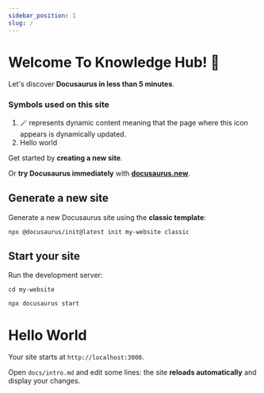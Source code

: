 ```yaml
---
sidebar_position: 1
slug: /
---
```

# Welcome To Knowledge Hub! 👋

<!-- import Test from "./test"; -->

Let's discover **Docusaurus in less than 5 minutes**.

### Symbols used on this site
1. 🪄 represents dynamic content meaning that the page where this icon appears is dynamically updated.
1. Hello world

Get started by **creating a new site**.

Or **try Docusaurus immediately** with **[docusaurus.new](https://docusaurus.new)**.

## Generate a new site

Generate a new Docusaurus site using the **classic template**:

```shell
npx @docusaurus/init@latest init my-website classic
```

## Start your site

Run the development server:

```shell
cd my-website

npx docusaurus start
```

<h1>Hello World</h1>

<Test />

Your site starts at `http://localhost:3000`.

Open `docs/intro.md` and edit some lines: the site **reloads automatically** and display your changes.
